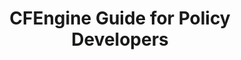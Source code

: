 ---
layout: default
title: CFEngine Guide for Policy Developers 
categories: [How to Guides, CFEngine Guide for Policy Developers]
published: true
sorting: 5
alias: how-to-guides-cfengine-for-policy-developers.html
---